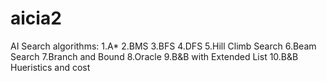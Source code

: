 # aicia2
AI Search algorithms:
1.A*
2.BMS
3.BFS
4.DFS
5.Hill Climb Search
6.Beam Search
7.Branch and Bound
8.Oracle
9.B&B with Extended List
10.B&B Hueristics and cost
